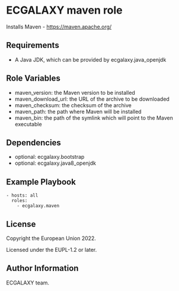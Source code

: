 ECGALAXY maven role
==================

Installs Maven - https://maven.apache.org/

Requirements
------------

* A Java JDK, which can be provided by ecgalaxy.java_openjdk

Role Variables
--------------

* maven_version: the Maven version to be installed
* maven_download_url: the URL of the archive to be downloaded
* maven_checksum: the checksum of the archive
* maven_path: the path where Maven will be installed
* maven_bin: the path of the symlink which will point to the Maven executable

Dependencies
------------

* optional: ecgalaxy.bootstrap
* optional: ecgalaxy.java8_openjdk

Example Playbook
----------------

    - hosts: all
      roles:
        - ecgalaxy.maven

License
-------

Copyright the European Union 2022.

Licensed under the EUPL-1.2 or later.

Author Information
------------------

ECGALAXY team.

